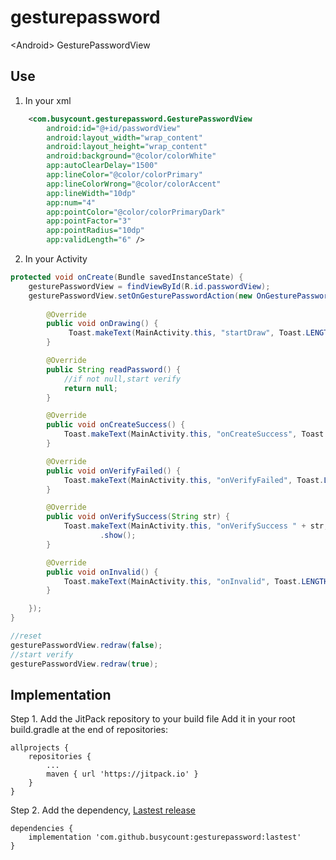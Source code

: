 # gesturepassword
&lt;Android> GesturePasswordView

## Use

1. In your xml

```xml
    <com.busycount.gesturepassword.GesturePasswordView
        android:id="@+id/passwordView"
        android:layout_width="wrap_content"
        android:layout_height="wrap_content"
        android:background="@color/colorWhite"
        app:autoClearDelay="1500"
        app:lineColor="@color/colorPrimary"
        app:lineColorWrong="@color/colorAccent"
        app:lineWidth="10dp"
        app:num="4"
        app:pointColor="@color/colorPrimaryDark"
        app:pointFactor="3"
        app:pointRadius="10dp"
        app:validLength="6" />
```

2. In your Activity

```java
protected void onCreate(Bundle savedInstanceState) {
    gesturePasswordView = findViewById(R.id.passwordView);
    gesturePasswordView.setOnGesturePasswordAction(new OnGesturePasswordAction() {
        
        @Override
        public void onDrawing() {
             Toast.makeText(MainActivity.this, "startDraw", Toast.LENGTH_SHORT).show();
        }

        @Override
        public String readPassword() {
            //if not null,start verify
            return null;
        }

        @Override
        public void onCreateSuccess() {
            Toast.makeText(MainActivity.this, "onCreateSuccess", Toast.LENGTH_SHORT).show();
        }

        @Override
        public void onVerifyFailed() {
            Toast.makeText(MainActivity.this, "onVerifyFailed", Toast.LENGTH_SHORT).show();
        }

        @Override
        public void onVerifySuccess(String str) {
            Toast.makeText(MainActivity.this, "onVerifySuccess " + str, Toast.LENGTH_SHORT)
                    .show();
        }

        @Override
        public void onInvalid() {
            Toast.makeText(MainActivity.this, "onInvalid", Toast.LENGTH_SHORT).show();
        }

    });
}

//reset
gesturePasswordView.redraw(false);
//start verify
gesturePasswordView.redraw(true);
```



## Implementation
Step 1. Add the JitPack repository to your build file Add it in your root build.gradle at the end of repositories:
```
allprojects {
    repositories {
        ...
        maven { url 'https://jitpack.io' }
    }
}
```

Step 2. Add the dependency, [Lastest release](https://github.com/busycount/gesturepassword/releases)
```
dependencies {
    implementation 'com.github.busycount:gesturepassword:lastest'
}
```
